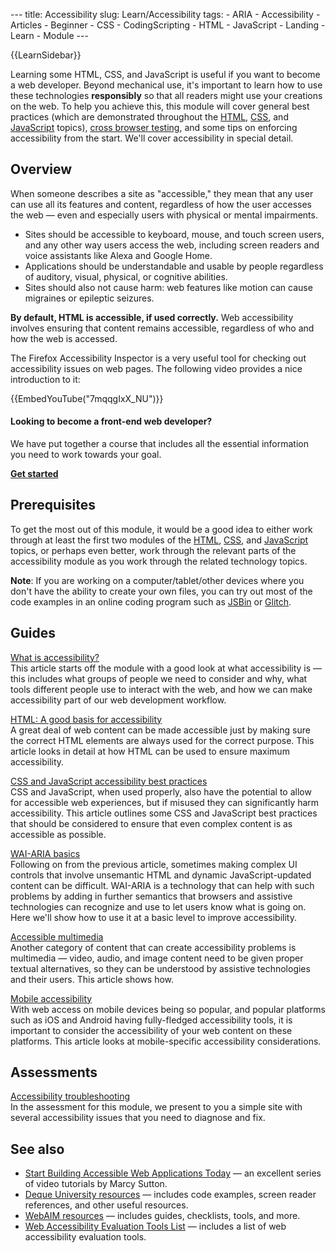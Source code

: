 --- title: Accessibility slug: Learn/Accessibility tags: - ARIA - Accessibility - Articles - Beginner - CSS - CodingScripting - HTML - JavaScript - Landing - Learn - Module ---

{{LearnSidebar}}

Learning some HTML, CSS, and JavaScript is useful if you want to become a web developer. Beyond mechanical use, it's important to learn how to use these technologies **responsibly** so that all readers might use your creations on the web. To help you achieve this, this module will cover general best practices (which are demonstrated throughout the [HTML](/en-US/docs/Learn/HTML), [CSS](/en-US/docs/Learn/CSS), and [JavaScript](/en-US/docs/Learn/JavaScript) topics), [cross browser testing](/en-US/docs/Learn/Tools_and_testing/Cross_browser_testing), and some tips on enforcing accessibility from the start. We'll cover accessibility in special detail.

## Overview

When someone describes a site as "accessible," they mean that any user can use all its features and content, regardless of how the user accesses the web — even and especially users with physical or mental impairments.

- Sites should be accessible to keyboard, mouse, and touch screen users, and any other way users access the web, including screen readers and voice assistants like Alexa and Google Home.
- Applications should be understandable and usable by people regardless of auditory, visual, physical, or cognitive abilities.
- Sites should also not cause harm: web features like motion can cause migraines or epileptic seizures.

**By default, HTML is accessible, if used correctly.** Web accessibility involves ensuring that content remains accessible, regardless of who and how the web is accessed.

The Firefox Accessibility Inspector is a very useful tool for checking out accessibility issues on web pages. The following video provides a nice introduction to it:

{{EmbedYouTube("7mqqgIxX\_NU")}}

#### Looking to become a front-end web developer?

We have put together a course that includes all the essential information you need to work towards your goal.

[**Get started**](/en-US/docs/Learn/Front-end_web_developer)

## Prerequisites

To get the most out of this module, it would be a good idea to either work through at least the first two modules of the [HTML](/en-US/docs/Learn/HTML), [CSS](/en-US/docs/Learn/CSS), and [JavaScript](/en-US/docs/Learn/JavaScript) topics, or perhaps even better, work through the relevant parts of the accessibility module as you work through the related technology topics.

**Note**: If you are working on a computer/tablet/other devices where you don't have the ability to create your own files, you can try out most of the code examples in an online coding program such as [JSBin](https://jsbin.com/) or [Glitch](https://glitch.com/).

## Guides

[What is accessibility?](/en-US/docs/Learn/Accessibility/What_is_accessibility)  
This article starts off the module with a good look at what accessibility is — this includes what groups of people we need to consider and why, what tools different people use to interact with the web, and how we can make accessibility part of our web development workflow.

[HTML: A good basis for accessibility](/en-US/docs/Learn/Accessibility/HTML)  
A great deal of web content can be made accessible just by making sure the correct HTML elements are always used for the correct purpose. This article looks in detail at how HTML can be used to ensure maximum accessibility.

[CSS and JavaScript accessibility best practices](/en-US/docs/Learn/Accessibility/CSS_and_JavaScript)  
CSS and JavaScript, when used properly, also have the potential to allow for accessible web experiences, but if misused they can significantly harm accessibility. This article outlines some CSS and JavaScript best practices that should be considered to ensure that even complex content is as accessible as possible.

[WAI-ARIA basics](/en-US/docs/Learn/Accessibility/WAI-ARIA_basics)  
Following on from the previous article, sometimes making complex UI controls that involve unsemantic HTML and dynamic JavaScript-updated content can be difficult. WAI-ARIA is a technology that can help with such problems by adding in further semantics that browsers and assistive technologies can recognize and use to let users know what is going on. Here we'll show how to use it at a basic level to improve accessibility.

[Accessible multimedia](/en-US/docs/Learn/Accessibility/Multimedia)  
Another category of content that can create accessibility problems is multimedia — video, audio, and image content need to be given proper textual alternatives, so they can be understood by assistive technologies and their users. This article shows how.

[Mobile accessibility](/en-US/docs/Learn/Accessibility/Mobile)  
With web access on mobile devices being so popular, and popular platforms such as iOS and Android having fully-fledged accessibility tools, it is important to consider the accessibility of your web content on these platforms. This article looks at mobile-specific accessibility considerations.

## Assessments

[Accessibility troubleshooting](/en-US/docs/Learn/Accessibility/Accessibility_troubleshooting)  
In the assessment for this module, we present to you a simple site with several accessibility issues that you need to diagnose and fix.

## See also

- [Start Building Accessible Web Applications Today](https://egghead.io/courses/start-building-accessible-web-applications-today) — an excellent series of video tutorials by Marcy Sutton.
- [Deque University resources](https://dequeuniversity.com/resources/) — includes code examples, screen reader references, and other useful resources.
- [WebAIM resources](https://webaim.org/resources/) — includes guides, checklists, tools, and more.
- [Web Accessibility Evaluation Tools List](https://www.w3.org/WAI/ER/tools/) — includes a list of web accessibility evaluation tools.
